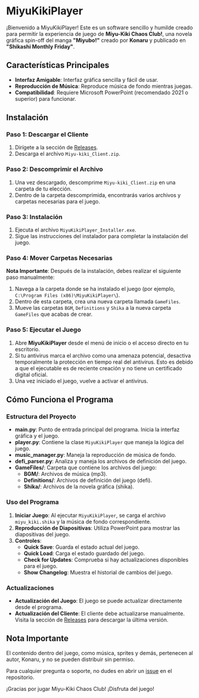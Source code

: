 # MiyuKikiPlayer

¡Bienvenido a MiyuKikiPlayer! Este es un software sencillo y humilde creado para permitir la experiencia de juego de **Miyu-Kiki Chaos Club!**, una novela gráfica spin-off del manga **"Miyubo!"** creado por **Konaru** y publicado en **"Shikashi Monthly Friday"**.

## Características Principales

- **Interfaz Amigable**: Interfaz gráfica sencilla y fácil de usar.
- **Reproducción de Música**: Reproduce música de fondo mientras juegas.
- **Compatibilidad**: Requiere Microsoft PowerPoint (recomendado 2021 o superior) para funcionar.

## Instalación

### Paso 1: Descargar el Cliente

1. Dirígete a la sección de [Releases](https://github.com/Konaruchan/Miyu-Kiki-Player/releases).
2. Descarga el archivo `Miyu-kiki_Client.zip`.

### Paso 2: Descomprimir el Archivo

1. Una vez descargado, descomprime `Miyu-kiki_Client.zip` en una carpeta de tu elección.
2. Dentro de la carpeta descomprimida, encontrarás varios archivos y carpetas necesarias para el juego.

### Paso 3: Instalación

1. Ejecuta el archivo `MiyuKikiPlayer_Installer.exe`.
2. Sigue las instrucciones del instalador para completar la instalación del juego.

### Paso 4: Mover Carpetas Necesarias

**Nota Importante**: Después de la instalación, debes realizar el siguiente paso manualmente:
1. Navega a la carpeta donde se ha instalado el juego (por ejemplo, `C:\Program Files (x86)\MiyuKikiPlayer\`).
2. Dentro de esta carpeta, crea una nueva carpeta llamada `GameFiles`.
3. Mueve las carpetas `BGM`, `Definitions` y `Shika` a la nueva carpeta `GameFiles` que acabas de crear.

### Paso 5: Ejecutar el Juego

1. Abre **MiyuKikiPlayer** desde el menú de inicio o el acceso directo en tu escritorio.
2. Si tu antivirus marca el archivo como una amenaza potencial, desactiva temporalmente la protección en tiempo real del antivirus. Esto es debido a que el ejecutable es de reciente creación y no tiene un certificado digital oficial.
3. Una vez iniciado el juego, vuelve a activar el antivirus.

## Cómo Funciona el Programa

### Estructura del Proyecto

- **main.py**: Punto de entrada principal del programa. Inicia la interfaz gráfica y el juego.
- **player.py**: Contiene la clase `MiyuKikiPlayer` que maneja la lógica del juego.
- **music_manager.py**: Maneja la reproducción de música de fondo.
- **defi_parser.py**: Analiza y maneja los archivos de definición del juego.
- **GameFiles/**: Carpeta que contiene los archivos del juego:
  - **BGM/**: Archivos de música (mp3).
  - **Definitions/**: Archivos de definición del juego (defi).
  - **Shika/**: Archivos de la novela gráfica (shika).

### Uso del Programa

1. **Iniciar Juego**: Al ejecutar `MiyuKikiPlayer`, se carga el archivo `miyu_kiki.shika` y la música de fondo correspondiente.
2. **Reproducción de Diapositivas**: Utiliza PowerPoint para mostrar las diapositivas del juego.
3. **Controles**:
   - **Quick Save**: Guarda el estado actual del juego.
   - **Quick Load**: Carga el estado guardado del juego.
   - **Check for Updates**: Comprueba si hay actualizaciones disponibles para el juego.
   - **Show Changelog**: Muestra el historial de cambios del juego.

### Actualizaciones

- **Actualización del Juego**: El juego se puede actualizar directamente desde el programa.
- **Actualización del Cliente**: El cliente debe actualizarse manualmente. Visita la sección de [Releases](https://github.com/Konaruchan/Miyu-Kiki-Player/releases) para descargar la última versión.

## Nota Importante

El contenido dentro del juego, como música, sprites y demás, pertenecen al autor, Konaru, y no se pueden distribuir sin permiso.

Para cualquier pregunta o soporte, no dudes en abrir un [issue](https://github.com/Konaruchan/Miyu-Kiki-Player/issues) en el repositorio.

¡Gracias por jugar Miyu-Kiki Chaos Club! ¡Disfruta del juego!

